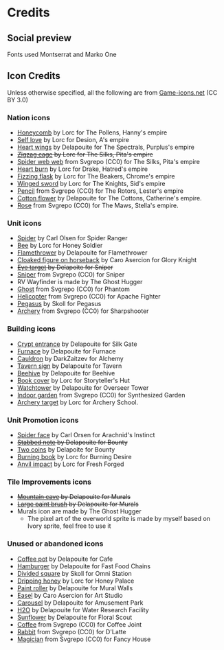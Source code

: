 # Credits

## Social preview

Fonts used Montserrat and Marko One

## Icon Credits

Unless otherwise specified, all the following are from [Game-icons.net](https://game-icons.net/) (CC BY 3.0)

### Nation icons

- [Honeycomb](https://game-icons.net/1x1/lorc/honeycomb.html) by Lorc for The Pollens, Hanny's empire
- [Self love](https://game-icons.net/1x1/lorc/self-love.html) by Lorc for Desion, A's empire
- [Heart wings](https://game-icons.net/1x1/delapouite/heart-wings.html) by Delapouite for The Spectrals, Purplus's empire
- ~~[Zigzag cage](https://game-icons.net/1x1/lorc/zigzag-cage.html) by Lorc for The Silks, Pita's empire~~
- [Spider web web](https://www.svgrepo.com/svg/307550/spider-web-web) from Svgrepo (CC0) for The Silks, Pita's empire
- [Heart burn](https://game-icons.net/1x1/lorc/heartburn.html) by Lorc for Drake, Hatred's empire
- [Fizzing flask](https://game-icons.net/1x1/lorc/fizzing-flask.html) by Lorc for The Beakers, Chrome's empire
- [Winged sword](https://game-icons.net/1x1/lorc/winged-sword.html) by Lorc for The Knights, Sid's empire
- [Pencil](https://www.svgrepo.com/svg/7477/pencil) from Svgrepo (CC0) for The Rotors, Lester's empire
- [Cotton flower](https://game-icons.net/1x1/delapouite/cotton-flower.html) by Delapouite for The Cottons, Catherine's empire.
- [Rose](https://www.svgrepo.com/svg/157190/rose) from Svgrepo (CC0) for The Maws, Stella's empire.

### Unit icons

- [Spider](https://game-icons.net/1x1/carl-olsen/spider-alt.html) by Carl Olsen for Spider Ranger
- [Bee](https://game-icons.net/1x1/lorc/bee.html) by Lorc for Honey Soldier
- [Flamethrower](https://game-icons.net/1x1/delapouite/flamethrower.html) by Delapouite for Flamethrower
- [Cloaked figure on horseback](https://game-icons.net/1x1/caro-asercion/cloaked-figure-on-horseback.html) by Caro Asercion for Glory Knight
- ~~[Eye target](https://game-icons.net/1x1/delapouite/eye-target.html) by Delapoite for Sniper~~
- [Sniper](https://www.svgrepo.com/svg/213664/sniper) from Svgrepo (CC0) for Sniper
- RV Wayfinder is made by The Ghost Hugger
- [Ghost](https://www.svgrepo.com/svg/192067/ghost) from Svgrepo (CC0) for Phantom
- [Helicopter](https://www.svgrepo.com/svg/183210/helicopter) from Svgrepo (CC0) for Apache Fighter
- [Pegasus](https://game-icons.net/1x1/skoll/pegasus.html) by Skoll for Pegasus
- [Archery](https://www.svgrepo.com/svg/59446/archery) from Svgrepo (CC0) for Sharpshooter

### Building icons

- [Crypt entrance](https://game-icons.net/1x1/delapouite/crypt-entrance.html) by Delapouite for Silk Gate
- [Furnace](https://game-icons.net/1x1/delapouite/furnace.html) by Delapouite for Furnace
- [Cauldron](https://game-icons.net/1x1/darkzaitzev/cauldron.html) by DarkZaitzev for Alchemy
- [Tavern sign](https://game-icons.net/1x1/delapouite/tavern-sign.html) by Delapouite for Tavern
- [Beehive](https://game-icons.net/1x1/delapouite/beehive.html) by Delapouite for Beehive
- [Book cover](https://game-icons.net/1x1/lorc/book-cover.html) by Lorc for Storyteller's Hut
- [Watchtower](https://game-icons.net/1x1/delapouite/watchtower.html) by Delapouite for Overseer Tower
- [Indoor garden](https://www.svgrepo.com/svg/62492/indoor-garden) from Svgrepo (CC0) for Synthesized Garden
- [Archery target](https://game-icons.net/1x1/lorc/archery-target.html) by Lorc for Archery School.

### Unit Promotion icons

- [Spider face](https://game-icons.net/1x1/carl-olsen/spider-face.html) by Carl Orsen for Arachnid's Instinct
- ~~[Stabbed note](https://game-icons.net/1x1/delapouite/stabbed-note.html) by Delapouite for Bounty~~
- [Two coins](https://game-icons.net/1x1/delapouite/two-coins.html) by Delapoite for Bounty
- [Burning book](https://game-icons.net/1x1/lorc/burning-book.html) by Lorc for Burning Desire
- [Anvil impact](https://game-icons.net/1x1/lorc/anvil-impact.html) by Lorc for Fresh Forged

### Tile Improvements icons

- ~~[Mountain cave](https://game-icons.net/1x1/delapouite/mountain-cave.html) by Delapouite for Murals~~
- ~~[Large paint brush](https://game-icons.net/1x1/delapouite/large-paint-brush.html) by Delapouite for Murals~~
- Murals icon are made by The Ghost Hugger
  - The pixel art of the overworld sprite is made by myself based on Ivory sprite, feel free to use it

### Unused or abandoned icons

- [Coffee pot](https://game-icons.net/1x1/delapouite/coffee-pot.html) by Delapouite for Cafe
- [Hamburger](https://game-icons.net/1x1/delapouite/hamburger.html) by Delapouite for Fast Food Chains
- [Divided square](https://game-icons.net/1x1/skoll/divided-square.html) by Skoll for Omni Station
- [Dripping honey](https://game-icons.net/1x1/lorc/dripping-honey.html) by Lorc for Honey Palace
- [Paint roller](https://game-icons.net/1x1/delapouite/paint-roller.html) by Delapouite for Mural Walls
- [Easel](https://game-icons.net/1x1/caro-asercion/easel.html) by Caro Asercion for Art Studio
- [Carousel](https://game-icons.net/1x1/delapouite/carousel.html) by Delapouite for Amusement Park
- [H2O](https://game-icons.net/1x1/delapouite/h2o.html) by Delapouite for Water Research Facility
- [Sunflower](https://game-icons.net/1x1/delapouite/sunflower.html) by Delapouite for Floral Scout
- [Coffee](https://www.svgrepo.com/svg/70083/coffee) from Svgrepo (CC0) for Coffee Joint
- [Rabbit](https://www.svgrepo.com/svg/113250/rabbit) from Svgrepo (CC0) for D'Latte
- [Magician](https://www.svgrepo.com/svg/1512/magician) from Svgrepo (CC0) for Fancy House
